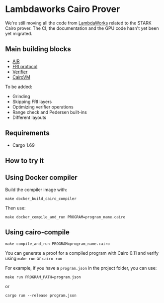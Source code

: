 # Lambdaworks Cairo Prover

We're still moving all the code from [LambdaWorks](https://github.com/lambdaclass/lambdaworks) related to the STARK Cairo prover. 
The CI, the documentation and the GPU code hasn't yet been yet migrated.

## Main building blocks

- [AIR](https://github.com/lambdaclass/lambdaworks_cairo_prover/tree/main/src/air)
- [FRI protocol](https://github.com/lambdaclass/lambdaworks_cairo_prover/tree/main/src/fri)
- [Verifier](https://github.com/lambdaclass/lambdaworks_cairo_prover/blob/main/src/verifier.rs)
- [CairoVM](https://github.com/lambdaclass/lambdaworks_cairo_prover/tree/main/src/cairo_vm)

To be added:
- Grinding
- Skipping FRI layers
- Optimizing verifier operations
- Range check and Pedersen built-ins
- Different layouts

## Requirements

- Cargo 1.69
  
## How to try it
## Using Docker compiler

Build the compiler image with:

`make docker_build_cairo_compiler`

Then use:

`make docker_compile_and_run PROGRAM=program_name.cairo`

## Using cairo-compile

`make compile_and_run PROGRAM=program_name.cairo`

You can generate a proof for a compiled program with Cairo 0.11 and verify using `make run` or `cairo run`

For example, if you have a `program.json` in the project folder, you can use:

`make run PROGRAM_PATH=program.json`

or

`cargo run --release program.json`
